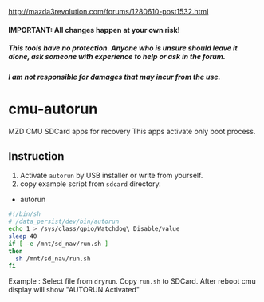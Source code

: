http://mazda3revolution.com/forums/1280610-post1532.html

#### IMPORTANT: All changes happen at your own risk!
##### This tools have no protection. Anyone who is unsure should leave it alone, ask someone with experience to help or ask in the forum.
##### I am not responsible for damages that may incur from the use.

# cmu-autorun
MZD CMU SDCard apps for recovery
This apps activate only boot process. 

## Instruction

1. Activate `autorun` by USB installer or write from yourself.
2. copy example script from `sdcard` directory. 

* autorun

```bash
#!/bin/sh
# /data_persist/dev/bin/autorun
echo 1 > /sys/class/gpio/Watchdog\ Disable/value
sleep 40
if [ -e /mnt/sd_nav/run.sh ]
then
  sh /mnt/sd_nav/run.sh
fi
```


Example : Select file from `dryrun`. Copy `run.sh` to SDCard. After reboot cmu display will show "AUTORUN Activated"
